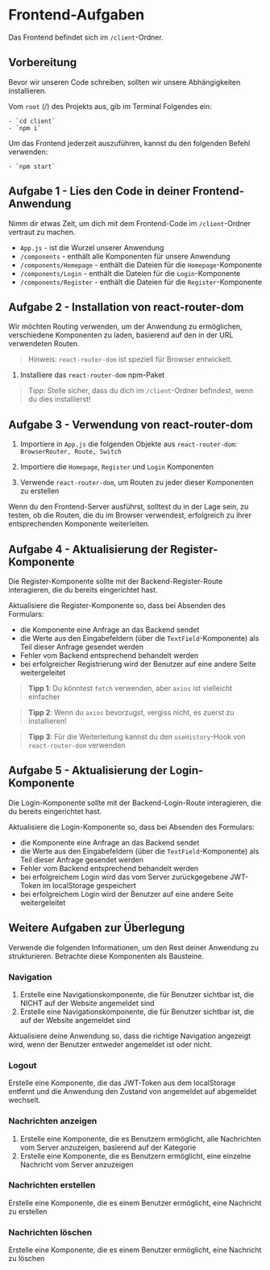 # Frontend-Aufgaben

Das Frontend befindet sich im `/client`-Ordner.

## Vorbereitung

Bevor wir unseren Code schreiben, sollten wir unsere Abhängigkeiten installieren.

Vom `root` (/) des Projekts aus, gib im Terminal Folgendes ein:

    - `cd client`
    - `npm i`

Um das Frontend jederzeit auszuführen, kannst du den folgenden Befehl verwenden:

    - `npm start`

## Aufgabe 1 - Lies den Code in deiner Frontend-Anwendung

Nimm dir etwas Zeit, um dich mit dem Frontend-Code im `/client`-Ordner vertraut zu machen.

- `App.js` - ist die Wurzel unserer Anwendung
- `/components` - enthält alle Komponenten für unsere Anwendung
- `/components/Homepage` - enthält die Dateien für die `Homepage`-Komponente
- `/components/Login` - enthält die Dateien für die `Login`-Komponente
- `/components/Register` - enthält die Dateien für die `Register`-Komponente

## Aufgabe 2 - Installation von react-router-dom

Wir möchten Routing verwenden, um der Anwendung zu ermöglichen, verschiedene Komponenten zu laden, basierend auf den in der URL verwendeten Routen.

> Hinweis: `react-router-dom` ist speziell für Browser entwickelt.

1. Installiere das `react-router-dom` npm-Paket

> Tipp: Stelle sicher, dass du dich im `/client`-Ordner befindest, wenn du dies installierst!

## Aufgabe 3 - Verwendung von react-router-dom

1. Importiere in `App.js` die folgenden Objekte aus `react-router-dom`: `BrowserRouter, Route, Switch`

2. Importiere die `Homepage`, `Register` und `Login` Komponenten

2. Verwende `react-router-dom`, um Routen zu jeder dieser Komponenten zu erstellen

Wenn du den Frontend-Server ausführst, solltest du in der Lage sein, zu testen, ob die Routen, die du im Browser verwendest, erfolgreich zu ihrer entsprechenden Komponente weiterleiten.

## Aufgabe 4 - Aktualisierung der Register-Komponente

Die Register-Komponente sollte mit der Backend-Register-Route interagieren, die du bereits eingerichtet hast.

Aktualisiere die Register-Komponente so, dass bei Absenden des Formulars:

- die Komponente eine Anfrage an das Backend sendet
- die Werte aus den Eingabefeldern (über die `TextField`-Komponente) als Teil dieser Anfrage gesendet werden
- Fehler vom Backend entsprechend behandelt werden
- bei erfolgreicher Registrierung wird der Benutzer auf eine andere Seite weitergeleitet

> **Tipp 1**: Du könntest `fetch` verwenden, aber `axios` ist vielleicht einfacher

> **Tipp 2**: Wenn du `axios` bevorzugst, vergiss nicht, es zuerst zu installieren!

> **Tipp 3**: Für die Weiterleitung kannst du den `useHistory`-Hook von `react-router-dom` verwenden

## Aufgabe 5 - Aktualisierung der Login-Komponente

Die Login-Komponente sollte mit der Backend-Login-Route interagieren, die du bereits eingerichtet hast.

Aktualisiere die Login-Komponente so, dass bei Absenden des Formulars:

- die Komponente eine Anfrage an das Backend sendet
- die Werte aus den Eingabefeldern (über die `TextField`-Komponente) als Teil dieser Anfrage gesendet werden
- Fehler vom Backend entsprechend behandelt werden
- bei erfolgreichem Login wird das vom Server zurückgegebene JWT-Token im localStorage gespeichert
- bei erfolgreichem Login wird der Benutzer auf eine andere Seite weitergeleitet

## Weitere Aufgaben zur Überlegung

Verwende die folgenden Informationen, um den Rest deiner Anwendung zu strukturieren. Betrachte diese Komponenten als Bausteine.

### Navigation

1. Erstelle eine Navigationskomponente, die für Benutzer sichtbar ist, die NICHT auf der Website angemeldet sind
2. Erstelle eine Navigationskomponente, die für Benutzer sichtbar ist, die auf der Website angemeldet sind

Aktualisiere deine Anwendung so, dass die richtige Navigation angezeigt wird, wenn der Benutzer entweder angemeldet ist oder nicht.

### Logout

Erstelle eine Komponente, die das JWT-Token aus dem localStorage entfernt und die Anwendung den Zustand von angemeldet auf abgemeldet wechselt.

### Nachrichten anzeigen

1. Erstelle eine Komponente, die es Benutzern ermöglicht, alle Nachrichten vom Server anzuzeigen, basierend auf der Kategorie
2. Erstelle eine Komponente, die es Benutzern ermöglicht, eine einzelne Nachricht vom Server anzuzeigen

### Nachrichten erstellen

Erstelle eine Komponente, die es einem Benutzer ermöglicht, eine Nachricht zu erstellen

### Nachrichten löschen

Erstelle eine Komponente, die es einem Benutzer ermöglicht, eine Nachricht zu löschen
